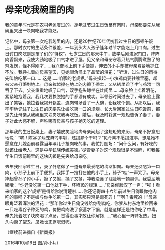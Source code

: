 # 母亲吃我碗里的肉

我的童年时代是在农村老家度过的。逢年过节过生日饭里有肉时，母亲都要先从我碗里夹出一块肉吃我才能吃。 

记忆中，母亲第一次吃我碗里的肉，还是20世纪70年代初我过生日的那顿午饭上。那时农村的生活条件很差，一年到头大人孩子逢年过节才能吃上几口肉。过生日讨口肉吃则是孩子们的“特权”。七岁生日的那天中午，放学后刚进家门口，阵阵肉香飘来，我使大劲地吸了口气才进了屋。见父亲和母亲守着只热气腾腾煮熟了的鸡发愣，怪不得刚才……我兴奋地上前下手便抓，伸去的小手却被母亲紧紧地抓住不放。我挣扎着向母亲望去，见她眼角涌出了晶莹的泪花：“听话，过生日的肉得先叫娘吃第一口……这是……咱家的老规矩。”母亲操起一小块鸡肉要往嘴里塞，却被父亲打落到地上。母亲捡起掉在地上的肉擦了擦土，又从锅里舀了半勺鸡汤一同吞了下去。父亲重重地叹了口气，双手抱头蹲坐在灶间里……母亲脸上挂着泪花，紧紧地抱着我，我几次要挣脱她的手都没有成功。半顿饭时间过去了，母亲脸上露出了笑容，她拉着我揭开锅盖，连肉带汤舀了一大碗，让我吃个饱。从那以后，我牢牢地记住了过生日的肉要先让娘吃第一口的规矩。长大后回家过生日吃饭前，都是先让母亲从我碗里夹块肉吃我再吃饭。婚后，我及时将这一规矩告诉了妻子，妻子对此大惑不解，声称哪有母亲与孩子抢肉吃的道理。 

那年我的生日饭桌上，妻子嬉皮笑脸地向母亲问起了这规矩的来历，母亲不好意思地说：“唉！陈谷子烂芝麻的事啦，还提那个干吗？”见母亲不愿提这事，想是她不愿意在儿媳面前暴露当年与儿子抢肉吃的事，我忙打圆场：“问什么问，有好吃的就该让给老人，这是中华民族传统美德。”尽管妻子对这个规矩很是不理解，可我每年生日饭前碗里的这块肉都是先夹给母亲吃。 

去年我回家过生日，妻子特意做了一道母亲最爱吃的梅菜扣肉。母亲还没吃第一口肉，小孙子上前下手便抓，我挥手一挡打在他的小手上，孙子“哇”一声哭了。母亲捧起曾孙子的小手，擦了又擦，揉了又揉，冲我没鼻子没脸地一顿臭训。我委屈地嘟囔：“你还没吃第一口他就下手，坏咱家的规矩……”母亲仰脸叹了一声：“唉！看来咱家的这个‘规矩’是得给你说清楚啦……你还记得四十六年前过生日俺跟你抢肉吃的事吗？不是娘与你争吃第一口，其实那只鸡是毒死的！”“啊？毒死的！”母亲眼角泛着浑浊的泪花：“那年你过生日俺没钱给你割肉吃，你爹从村东地里捡回来一只吃毒谷子种死的鸡，俺把鸡肉洗了多遍才下锅，就是这样还是怕你吃了中毒，俺先抢着吃了块肉喝了点汤，觉得没事才敢让你解馋……”我心里一阵阵发热。扭头向妻子望去，见她也正擦眼泪呢。 

（继续前进摘自《新商报》 

2016年10月16日 图/孙小片）